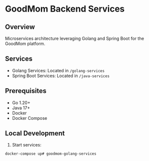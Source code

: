 # GoodMom Backend Services

## Overview
Microservices architecture leveraging Golang and Spring Boot for the GoodMom platform.

## Services
- Golang Services: Located in `/golang-services`
- Spring Boot Services: Located in `/java-services`

## Prerequisites
- Go 1.20+
- Java 17+
- Docker
- Docker Compose

## Local Development
1. Start services:
```bash
docker-compose up# goodmom-golang-services
